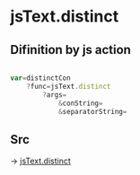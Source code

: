 # jsText.distinct

## Difinition by js action

```js.js

var=distinctCon
	?func=jsText.distinct
		?args=
			&conString=
			&separatorString=
```

## Src

-> [jsText.distinct](https://github.com/puutaro/CommandClick/blob/master/app/src/main/java/com/puutaro/commandclick/fragment_lib/terminal_fragment/js_interface/text/JsText.kt#L74)


